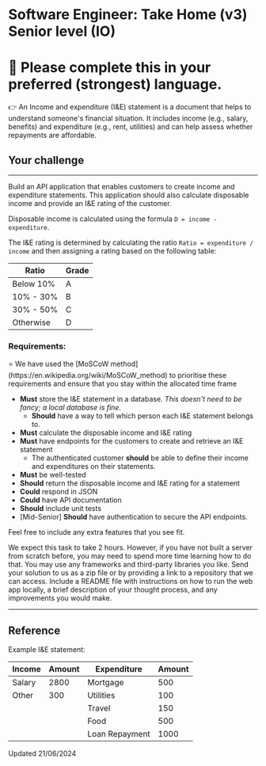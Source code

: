 # Software Engineer: Take Home (v3) Senior level (IO)

# 👋 Please complete this in your preferred (strongest) language.

<aside>
👉 An Income and expenditure (I&E) statement is a document that helps to understand someone's financial situation. It includes income (e.g., salary, benefits) and expenditure (e.g., rent, utilities) and can help assess whether repayments are affordable.

</aside>

## Your challenge

---

Build an API application that enables customers to create income and expenditure statements. This application should also calculate disposable income and provide an I&E rating of the customer.

Disposable income is calculated using the formula `D = income - expenditure`.

The I&E rating is determined by calculating the ratio `Ratio = expenditure / income` and then assigning a rating based on the following table:

| **Ratio** | **Grade** |
| --- | --- |
| Below 10% | A |
| 10% - 30% | B |
| 30% - 50% | C |
| Otherwise | D |

### **Requirements:**

<aside>
⭐ We have used the [MoSCoW method](https://en.wikipedia.org/wiki/MoSCoW_method) to prioritise these requirements and ensure that you stay within the allocated time frame

</aside>

- **Must** store the I&E statement in a database. *This doesn’t need to be fancy; a local database is fine.*
    - **Should** have a way to tell which person each I&E statement belongs to.
- **Must** calculate the disposable income and I&E rating
- **Must** have endpoints for the customers to create and retrieve an I&E statement
    - The authenticated customer **should** be able to define their income and expenditures on their statements.
- **Must** be well-tested
- **Should** return the disposable income and I&E rating for a statement
- **Could** respond in JSON
- **Could** have API documentation
- **Should** include unit tests
- [Mid-Senior] **Should** have authentication to secure the API endpoints.

Feel free to include any extra features that you see fit.

We expect this task to take 2 hours. However, if you have not built a server from scratch before, you may need to spend more time learning how to do that. You may use any frameworks and third-party libraries you like. Send your solution to us as a zip file or by providing a link to a repository that we can access. Include a README file with instructions on how to run the web app locally, a brief description of your thought process, and any improvements you would make.

---

## Reference

Example I&E statement:

| **Income** | **Amount** | **Expenditure** | **Amount** |
| --- | --- | --- | --- |
| Salary | 2800 | Mortgage | 500 |
| Other | 300 | Utilities | 100 |
|  |  | Travel | 150 |
|  |  | Food | 500 |
|  |  | Loan Repayment | 1000 |

Updated 21/06/2024
